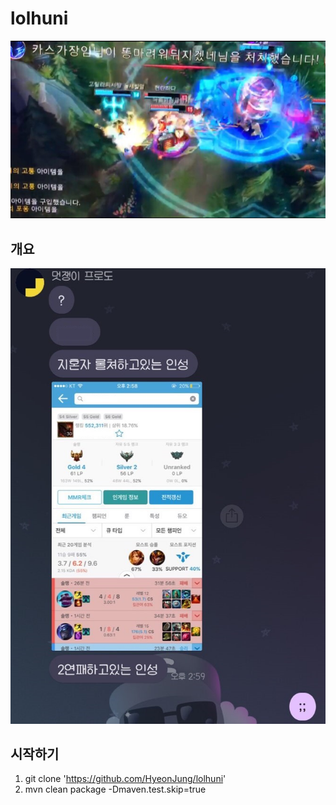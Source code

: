 # lolhuni

![](./assets/1.jpg)

## 개요

![](./assets/6.jpg)

## 시작하기

1. git clone 'https://github.com/HyeonJung/lolhuni'
2. mvn clean package -Dmaven.test.skip=true
